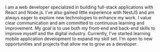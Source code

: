I am a web developer specialized in building full-stack applications with React and Node.js. I’ve also gained little experience with NestJS and am always eager to explore new technologies to enhance my work. I value clear communication and am committed to continuous learning and improvement. My goal is to use both my front-end and back-end skills to improve myself and the digital industry. Currently, I've started learning mobile application development to expand my skill set. I'm open to new opportunities and projects that allow me to grow as a developer.

